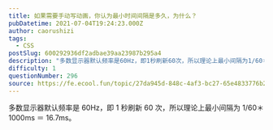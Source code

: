 ```yaml
---
title: 如果需要手动写动画，你认为最小时间间隔是多久，为什么？
pubDatetime: 2021-07-04T19:24:23.000Z
author: caorushizi
tags:
  - CSS
postSlug: 600292936df2adbae39aa23987b295a4
description: "多数显示器默认频率是60Hz，即1秒刷新60次，所以理论上最小间隔为1/60＊1000ms ＝ 16.7ms。 "
difficulty: 1
questionNumber: 296
source: https://fe.ecool.fun/topic/27da945d-848c-4af3-bc27-65e4833776b2
---
```


多数显示器默认频率是 60Hz，即 1 秒刷新 60 次，所以理论上最小间隔为 1/60＊1000ms ＝ 16.7ms。
